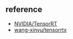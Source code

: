 ## reference

- [NVIDIA/TensorRT](https://github.com/NVIDIA/TensorRT)
- [wang-xinyu/tensorrtx](https://github.com/wang-xinyu/tensorrtx)
